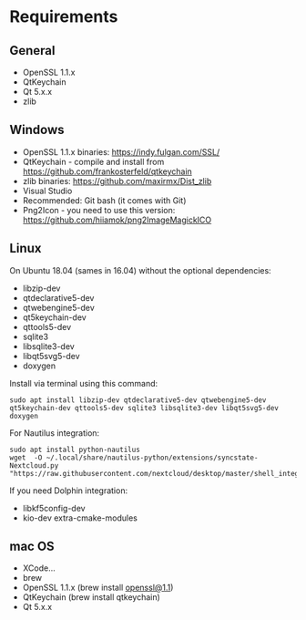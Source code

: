 # Requirements

## General
- OpenSSL 1.1.x
- QtKeychain
- Qt 5.x.x
- zlib

## Windows
- OpenSSL 1.1.x binaries: https://indy.fulgan.com/SSL/
- QtKeychain - compile and install from https://github.com/frankosterfeld/qtkeychain
- zlib binaries: https://github.com/maxirmx/Dist_zlib
- Visual Studio 
- Recommended: Git bash (it comes with Git)
- Png2Icon - you need to use this version: https://github.com/hiiamok/png2ImageMagickICO

## Linux 
On Ubuntu 18.04 (sames in 16.04) without the optional dependencies:
- libzip-dev
- qtdeclarative5-dev
- qtwebengine5-dev
- qt5keychain-dev
- qttools5-dev
- sqlite3
- libsqlite3-dev
- libqt5svg5-dev
- doxygen

Install via terminal using this command:
```
sudo apt install libzip-dev qtdeclarative5-dev qtwebengine5-dev qt5keychain-dev qttools5-dev sqlite3 libsqlite3-dev libqt5svg5-dev doxygen
```

For Nautilus integration:
```
sudo apt install python-nautilus
wget  -O ~/.local/share/nautilus-python/extensions/syncstate-Nextcloud.py "https://raw.githubusercontent.com/nextcloud/desktop/master/shell_integration/nautilus/syncstate.py"
```

If you need Dolphin integration:
- libkf5config-dev
- kio-dev extra-cmake-modules

## mac OS
- XCode...
- brew
- OpenSSL 1.1.x (brew install openssl@1.1)
- QtKeychain (brew install qtkeychain)
- Qt 5.x.x













